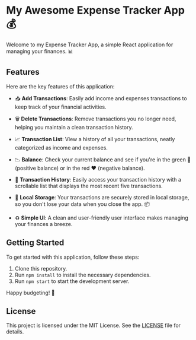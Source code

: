 # My Awesome Expense Tracker App 💰

Welcome to my Expense Tracker App, a simple React application for managing your finances. 📊

## Features

Here are the key features of this application:

- 📥 **Add Transactions**: Easily add income and expenses transactions to keep track of your financial activities.

- 🗑️ **Delete Transactions**: Remove transactions you no longer need, helping you maintain a clean transaction history.

- 📈 **Transaction List**: View a history of all your transactions, neatly categorized as income and expenses.

- 📉 **Balance**: Check your current balance and see if you're in the green 💚 (positive balance) or in the red ❤️ (negative balance).

- 📜 **Transaction History**: Easily access your transaction history with a scrollable list that displays the most recent five transactions.

- 🍪 **Local Storage**: Your transactions are securely stored in local storage, so you don't lose your data when you close the app. 📦

- ♻️ **Simple UI**: A clean and user-friendly user interface makes managing your finances a breeze.

## Getting Started

To get started with this application, follow these steps:

1. Clone this repository.
2. Run `npm install` to install the necessary dependencies.
3. Run `npm start` to start the development server.

Happy budgeting! 💸

## License

This project is licensed under the MIT License. See the [LICENSE](LICENSE) file for details.
